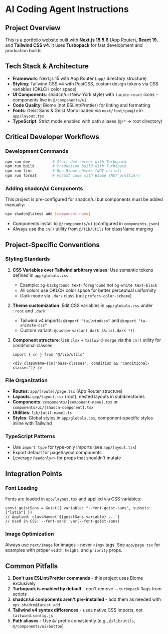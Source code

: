 # AI Coding Agent Instructions

## Project Overview
This is a portfolio website built with **Next.js 15.5.6** (App Router), **React 19**, and **Tailwind CSS v4**. It uses **Turbopack** for fast development and production builds.

## Tech Stack & Architecture
- **Framework**: Next.js 15 with App Router (`app/` directory structure)
- **Styling**: Tailwind CSS v4 with PostCSS, custom design tokens via CSS variables (OKLCH color space)
- **UI Components**: shadcn/ui (New York style) with `lucide-react` icons - components live in `@/components/ui`
- **Code Quality**: Biome (not ESLint/Prettier) for linting and formatting
- **Fonts**: Geist Sans & Geist Mono loaded via `next/font/google` in `app/layout.tsx`
- **TypeScript**: Strict mode enabled with path aliases (`@/*` → root directory)

## Critical Developer Workflows

### Development Commands
```bash
npm run dev          # Start dev server with Turbopack
npm run build        # Production build with Turbopack
npm run lint         # Run Biome checks (NOT eslint)
npm run format       # Format code with Biome (NOT prettier)
```

### Adding shadcn/ui Components
This project is pre-configured for shadcn/ui but components must be added manually:
```bash
npx shadcn@latest add [component-name]
```
- Components install to `@/components/ui` (configured in `components.json`)
- Always use the `cn()` utility from `@/lib/utils` for className merging

## Project-Specific Conventions

### Styling Standards
1. **CSS Variables over Tailwind arbitrary values**: Use semantic tokens defined in `app/globals.css`
   - Example: `bg-background text-foreground` not `bg-white text-black`
   - All colors use OKLCH color space for better perceptual uniformity
   - Dark mode via `.dark` class (not `prefers-color-scheme`)

2. **Theme customization**: Edit CSS variables in `app/globals.css` under `:root` and `.dark`
   - Tailwind v4 imports: `@import "tailwindcss"` and `@import "tw-animate-css"`
   - Custom variant: `@custom-variant dark (&:is(.dark *))`

3. **Component structure**: Use `clsx` + `tailwind-merge` via the `cn()` utility for conditional classes
   ```tsx
   import { cn } from "@/lib/utils"

   <div className={cn("base-classes", condition && "conditional-classes")} />
   ```

### File Organization
- **Routes**: `app/[route]/page.tsx` (App Router structure)
- **Layouts**: `app/layout.tsx` (root), nested layouts in subdirectories
- **Components**: `components/[component-name].tsx` or `components/ui/[shadcn-component].tsx`
- **Utilities**: `lib/[util-name].ts`
- **Styles**: Global styles in `app/globals.css`, component-specific styles inline with Tailwind

### TypeScript Patterns
- Use `import type` for type-only imports (see `app/layout.tsx`)
- Export default for page/layout components
- Leverage `Readonly<>` for props that shouldn't mutate

## Integration Points

### Font Loading
Fonts are loaded in `app/layout.tsx` and applied via CSS variables:
```tsx
const geistSans = Geist({ variable: "--font-geist-sans", subsets: ["latin"] })
// Applied: className={`${geistSans.variable} ...`}
// Used in CSS: --font-sans: var(--font-geist-sans)
```

### Image Optimization
Always use `next/image` for images - never `<img>` tags. See `app/page.tsx` for examples with proper `width`, `height`, and `priority` props.

## Common Pitfalls
1. **Don't use ESLint/Prettier commands** - this project uses Biome exclusively
2. **Turbopack is enabled by default** - don't remove `--turbopack` flags from scripts
3. **shadcn/ui components aren't pre-installed** - add them as needed with `npx shadcn@latest add`
4. **Tailwind v4 syntax differences** - uses native CSS imports, not `tailwind.config.js`
5. **Path aliases** - Use `@/` prefix consistently (e.g., `@/lib/utils`, `@/components/ui/button`)
